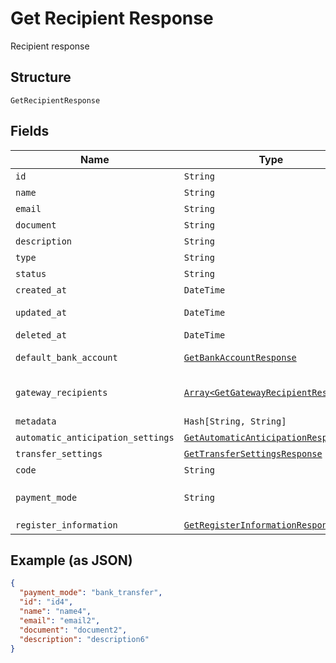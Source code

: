 
# Get Recipient Response

Recipient response

## Structure

`GetRecipientResponse`

## Fields

| Name | Type | Tags | Description |
|  --- | --- | --- | --- |
| `id` | `String` | Optional | Id |
| `name` | `String` | Optional | Name |
| `email` | `String` | Optional | Email |
| `document` | `String` | Optional | Document |
| `description` | `String` | Optional | Description |
| `type` | `String` | Optional | Type |
| `status` | `String` | Optional | Status |
| `created_at` | `DateTime` | Optional | Creation date |
| `updated_at` | `DateTime` | Optional | Last update date |
| `deleted_at` | `DateTime` | Optional | Deletion date |
| `default_bank_account` | [`GetBankAccountResponse`](../../doc/models/get-bank-account-response.md) | Optional | Default bank account |
| `gateway_recipients` | [`Array<GetGatewayRecipientResponse>`](../../doc/models/get-gateway-recipient-response.md) | Optional | Info about the recipient on the gateway |
| `metadata` | `Hash[String, String]` | Optional | Metadata |
| `automatic_anticipation_settings` | [`GetAutomaticAnticipationResponse`](../../doc/models/get-automatic-anticipation-response.md) | Optional | - |
| `transfer_settings` | [`GetTransferSettingsResponse`](../../doc/models/get-transfer-settings-response.md) | Optional | - |
| `code` | `String` | Optional | Recipient code |
| `payment_mode` | `String` | Optional | Payment mode<br>**Default**: `'bank_transfer'` |
| `register_information` | [`GetRegisterInformationResponse`](../../doc/models/get-register-information-response.md) | Optional | - |

## Example (as JSON)

```json
{
  "payment_mode": "bank_transfer",
  "id": "id4",
  "name": "name4",
  "email": "email2",
  "document": "document2",
  "description": "description6"
}
```

